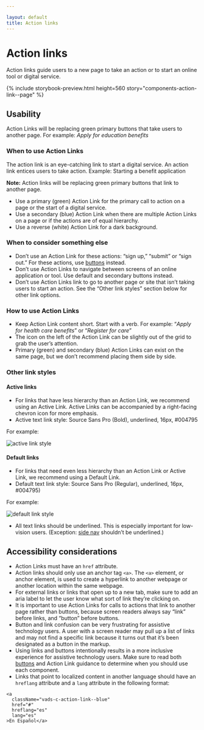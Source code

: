 ```yaml
---

layout: default
title: Action links 
---
```


# Action links
Action links guide users to a new page to take an action or to start an online tool or digital service. 

{% include storybook-preview.html height=560 story="components-action-link--page" %}

## Usability 
Action Links will be replacing green primary buttons that take users to another page. For example: *Apply for education benefits* 

### When to use Action Links
The action link is an  eye-catching link to start a digital service. An action link entices users to take action. Example: Starting a benefit application 

**Note:** Action links will be replacing green primary buttons that link to another page.

- Use a primary (green) Action Link for the primary call to action on a page or the start of a digital service. 
- Use a secondary (blue) Action Link when there are multiple Action Links on a page or if the actions are of equal hierarchy. 
- Use a reverse (white) Action Link for a dark background.

### When to consider something else
- Don’t use an Action Link for these actions: “sign up,” “submit” or “sign out.” For these actions, use [buttons](https://design.va.gov/components/buttons) instead. 
- Don’t use Action Links to navigate between screens of an online application or tool. Use default and secondary buttons instead.
- Don’t use Action Links link to go to another page or site that isn’t taking users to start an action. See the “Other link styles” section below for other link options. 

### How to use Action Links
- Keep Action Link content short. Start with a verb. For example: “*Apply for health care benefits*” or “*Register for care*”
- The icon on the left of the Action Link can be slightly out of the grid to grab the user’s attention.
- Primary (green) and secondary (blue) Action Links can exist on the same page, but we don’t recommend placing them side by side. 

### Other link styles
#### Active links 
- For links that have less hierarchy than an Action Link, we recommend using an Active Link. Active Links can be accompanied by a right-facing chevron icon for more emphasis. 
- Active text link style: Source Sans Pro (Bold),  underlined, 16px, #004795

For example:

![active link style]({{site.baseurl}}/images/active-link-style-big.png) 

#### Default links 
- For links that need even less hierarchy than an Action Link or Active Link, we recommend using a Default Link.
- Default text link style: Source Sans Pro (Regular),  underlined, 16px, #004795)

For example:

![default link style]({{site.baseurl}}/images/default-link-style-big.png) 
- All text links should be underlined. This is especially important for low-vision users. (Exception: [side nav](https://design.va.gov/components/sidenav) shouldn’t be underlined.)

## Accessibility considerations
- Action Links must have an `href` attribute. 
- Action links should only use an anchor tag `<a>`. The `<a>` element, or anchor element, is used to create a hyperlink to another webpage or another location within the same webpage. 
- For external links or links that open up to a new tab, make sure to add an aria label to let the user know what sort of link they’re clicking on.
- It is important to use Action Links for calls to actions that link to another page rather than buttons, because screen readers always say “link” before links, and “button” before buttons. 
- Button and link confusion can be very frustrating for assistive technology users. A user with a screen reader may pull up a list of links and may not find a specific link because it turns out that it’s been designated as a button in the markup.
- Using links and buttons intentionally results in a more inclusive experience for assistive technology users. Make sure to read both [buttons](https://design.va.gov/components/buttons) and Action Link guidance to determine when you should use each component.
- Links that point to localized content in another language should have an `hreflang` attribute and a `lang` attribute in the following format:

```
<a
  className="vads-c-action-link--blue"  
  href="#"
  hreflang="es"
  lang="es"
>En Español</a>
```
